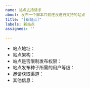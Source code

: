 ```yaml
---
name: 站点支持请求
about: 发布一个脚本目前还没进行支持的站点
title: "[新站点]"
labels: 新站点
assignees: ''

---
```


* 站点地址：
* 站点架构：
* 站点是否限制发布权限：
* 站点发布种子所需的用户等级：
* 邀请获取渠道：
* 其他信息：
